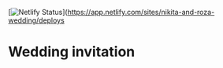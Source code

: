 [![Netlify Status](https://api.netlify.com/api/v1/badges/f2460ce6-278b-48fc-861c-8b065ccc11b8/deploy-status)](https://app.netlify.com/sites/nikita-and-roza-wedding/deploys

# Wedding invitation
